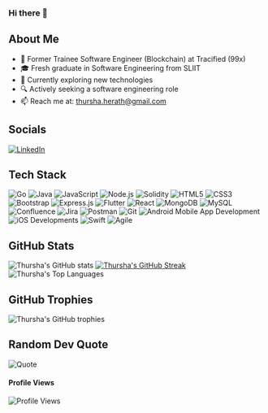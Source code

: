 ### Hi there 👋

## About Me
- 💼 Former Trainee Software Engineer (Blockchain) at Tracified (99x)
- 🎓 Fresh graduate in Software Engineering from SLIIT
- 🌱 Currently exploring new technologies
- 🔍 Actively seeking a software engineering role
- 📫 Reach me at: thursha.herath@gmail.com
<!-- - 👓 Check out my blog: -->

## Socials
[![LinkedIn](https://img.shields.io/badge/LinkedIn-0077B5?logo=linkedin&logoColor=white&style=for-the-badge)](https://www.linkedin.com/in/thursha-herath/)

## Tech Stack
![Go](https://img.shields.io/badge/-Go-00ADD8?logo=go&logoColor=white&style=for-the-badge)
![Java](https://img.shields.io/badge/-Java-007396?logo=java&logoColor=white&style=for-the-badge)
![JavaScript](https://img.shields.io/badge/-JavaScript-F7DF1E?logo=javascript&logoColor=black&style=for-the-badge)
![Node.js](https://img.shields.io/badge/-Node.js-339933?logo=node.js&logoColor=white&style=for-the-badge)
![Solidity](https://img.shields.io/badge/-Solidity-363636?logo=solidity&logoColor=white&style=for-the-badge)
![HTML5](https://img.shields.io/badge/-HTML5-E34F26?logo=html5&logoColor=white&style=for-the-badge)
![CSS3](https://img.shields.io/badge/-CSS3-1572B6?logo=css3&logoColor=white&style=for-the-badge)
![Bootstrap](https://img.shields.io/badge/-Bootstrap-563D7C?logo=bootstrap&logoColor=white&style=for-the-badge)
![Express.js](https://img.shields.io/badge/-Express.js-000000?logo=express&logoColor=white&style=for-the-badge)
![Flutter](https://img.shields.io/badge/-Flutter-02569B?logo=flutter&logoColor=white&style=for-the-badge)
![React](https://img.shields.io/badge/-React-61DAFB?logo=react&logoColor=white&style=for-the-badge)
![MongoDB](https://img.shields.io/badge/-MongoDB-47A248?logo=mongodb&logoColor=white&style=for-the-badge)
![MySQL](https://img.shields.io/badge/-MySQL-4479A1?logo=mysql&logoColor=white&style=for-the-badge)
![Confluence](https://img.shields.io/badge/-Confluence-172B4D?logo=confluence&logoColor=white&style=for-the-badge)
![Jira](https://img.shields.io/badge/-Jira-0052CC?logo=jira&logoColor=white&style=for-the-badge)
![Postman](https://img.shields.io/badge/-Postman-FF6C37?logo=postman&logoColor=white&style=for-the-badge)
![Git](https://img.shields.io/badge/-Git-F05032?logo=git&logoColor=white&style=for-the-badge)
<img src="https://img.shields.io/badge/Android%20Mobile%20App%20Development-3DDC84?logo=android&logoColor=white&style=for-the-badge" alt="Android Mobile App Development" />
<img src="https://img.shields.io/badge/iOS%20Developments-000000?logo=apple&logoColor=white&style=for-the-badge" alt="iOS Developments" />
![Swift](https://img.shields.io/badge/-Swift-FA7343?logo=swift&logoColor=white&style=for-the-badge)
![Agile](https://img.shields.io/badge/-Agile-000000?logo=agile&logoColor=white&style=for-the-badge)



## GitHub Stats
![Thursha's GitHub stats](https://github-readme-stats.vercel.app/api?username=t-w-i-n-k-l-y&count_private=true&include_all_commits=true&show_icons=true&theme=transparent)
[![Thursha's GitHub Streak](https://github-readme-streak-stats.herokuapp.com/?user=t-w-i-n-k-l-y&theme=transparent&starting_year=2021)](https://git.io/streak-stats)
![Thursha's Top Languages](https://github-readme-stats.vercel.app/api/top-langs/?username=t-w-i-n-k-l-y&layout=donut&theme=transparent&langs_count=8)


## GitHub Trophies
![Thursha's GitHub trophies](https://github-profile-trophy.vercel.app/?username=t-w-i-n-k-l-y&theme=transparent)

## Random Dev Quote
![Quote](https://quotes-github-readme.vercel.app/api?type=horizontal&theme=transparent)

#### Profile Views
![Profile Views](https://komarev.com/ghpvc/?username=t-w-i-n-k-l-y&style=for-the-badge)

<!--
**t-w-i-n-k-l-y/t-w-i-n-k-l-y** is a ✨ _special_ ✨ repository because its `README.md` (this file) appears on your GitHub profile.

Here are some ideas to get you started:

- 🔭 I’m currently working on ...
- 🌱 I’m currently learning ...
- 👯 I’m looking to collaborate on ...
- 🤔 I’m looking for help with ...
- 💬 Ask me about ...
- 📫 How to reach me: ...
- 😄 Pronouns: ...
- ⚡ Fun fact: ...
-->
